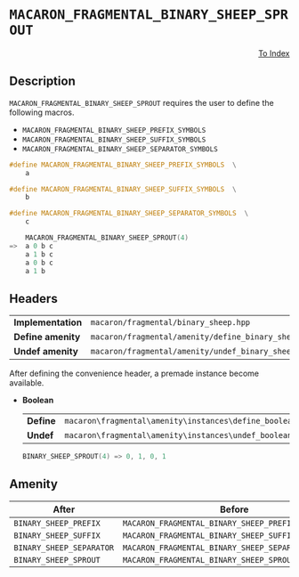 # `MACARON_FRAGMENTAL_BINARY_SHEEP_SPROUT`

<p style='text-align: right;'><a href="../../index.md#fragmental-binary-sheep">To Index</a></p>

## Description

`MACARON_FRAGMENTAL_BINARY_SHEEP_SPROUT` requires the user to define the following macros.

- `MACARON_FRAGMENTAL_BINARY_SHEEP_PREFIX_SYMBOLS`
- `MACARON_FRAGMENTAL_BINARY_SHEEP_SUFFIX_SYMBOLS`
- `MACARON_FRAGMENTAL_BINARY_SHEEP_SEPARATOR_SYMBOLS`

```C++
#define MACARON_FRAGMENTAL_BINARY_SHEEP_PREFIX_SYMBOLS  \
    a

#define MACARON_FRAGMENTAL_BINARY_SHEEP_SUFFIX_SYMBOLS  \
    b

#define MACARON_FRAGMENTAL_BINARY_SHEEP_SEPARATOR_SYMBOLS  \
    c

    MACARON_FRAGMENTAL_BINARY_SHEEP_SPROUT(4)
=>  a 0 b c
    a 1 b c
    a 0 b c
    a 1 b
```

## Headers

<table>
  <tbody>
    <tr>
      <td><b>Implementation</b></td>
      <td><code>macaron/fragmental/binary_sheep.hpp</code></td>
    </tr>
    <tr>
      <td><b>Define amenity</b></td>
      <td><code>macaron/fragmental/amenity/define_binary_sheep.hpp</code></td>
    </tr>
    <tr>
      <td><b>Undef amenity</b></td>
      <td><code>macaron/fragmental/amenity/undef_binary_sheep.hpp</code></td>
    </tr>
  </tbody>
</table>

After defining the convenience header, a premade instance become available.

- **Boolean**

  <table>
    <tbody>
      <tr>
        <td><b>Define</b></td>
        <td><code>macaron\fragmental\amenity\instances\define_boolean_sheep.hpp</td>
      </tr>
      <tr>
        <td><b>Undef</b></td>
        <td><code>macaron\fragmental\amenity\instances\undef_boolean_sheep.hpp</code></td>
      </tr>
    </tbody>
  </table>

  ```C++
  BINARY_SHEEP_SPROUT(4) => 0, 1, 0, 1
  ```

## Amenity

<table>
  <thead>
    <tr>
      <th>After</th>
      <th>Before</th>
    </tr>
  </thead>
  <tbody>
    <tr>
      <td><code>BINARY_SHEEP_PREFIX</code></td>
      <td><code>MACARON_FRAGMENTAL_BINARY_SHEEP_PREFIX_SYMBOLS</code></td>
    </tr>
    <tr>
      <td><code>BINARY_SHEEP_SUFFIX</code></td>
      <td><code>MACARON_FRAGMENTAL_BINARY_SHEEP_SUFFIX_SYMBOLS</code></td>
    </tr>
    <tr>
      <td><code>BINARY_SHEEP_SEPARATOR</code></td>
      <td><code>MACARON_FRAGMENTAL_BINARY_SHEEP_SEPARATOR_SYMBOLS</code></td>
    </tr>
    <tr>
      <td><code>BINARY_SHEEP_SPROUT</code></td>
      <td><code>MACARON_FRAGMENTAL_BINARY_SHEEP_SPROUT</code></td>
    </tr>
  </tbody>
</table>
